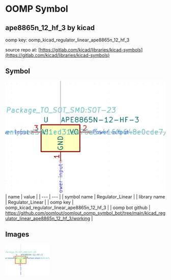 # OOMP Symbol  
## ape8865n_12_hf_3  by kicad  
  
oomp key: oomp_kicad_regulator_linear_ape8865n_12_hf_3  
  
source repo at: [https://gitlab.com/kicad/libraries/kicad-symbols](https://gitlab.com/kicad/libraries/kicad-symbols)  
## Symbol  
  
[![working.png](working_600.png)](working.png)  
| name | value | 
| --- | --- | 
| symbol name | Regulator_Linear | 
| library name | Regulator_Linear | 
| oomp key | oomp_kicad_regulator_linear_ape8865n_12_hf_3 | 
| oomp bot github | https://github.com/oomlout/oomlout_oomp_symbol_bot/tree/main/kicad_regulator_linear_ape8865n_12_hf_3/working | 
## Images  
  
[![working.png](working_140.png)](working.png)  
